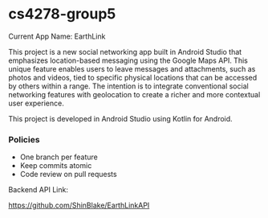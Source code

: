 # cs4278-group5

Current App Name: EarthLink

This project is a new social networking app built in Android Studio that emphasizes location-based messaging using the Google Maps API. This unique feature enables users to leave messages and attachments, such as photos and videos, tied to specific physical locations that can be accessed by others within a range. The intention is to integrate conventional social networking features with geolocation to create a richer and more contextual user experience.

This project is developed in Android Studio using Kotlin for Android.

### Policies
- One branch per feature
- Keep commits atomic
- Code review on pull requests

Backend API Link:

https://github.com/ShinBlake/EarthLinkAPI
